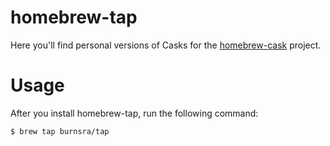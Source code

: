 # homebrew-tap

Here you'll find personal versions of Casks for the [homebrew-cask](https://github.com/caskroom/homebrew-cask)
project.

# Usage

After you install homebrew-tap, run the following command:

```sh
$ brew tap burnsra/tap
```
